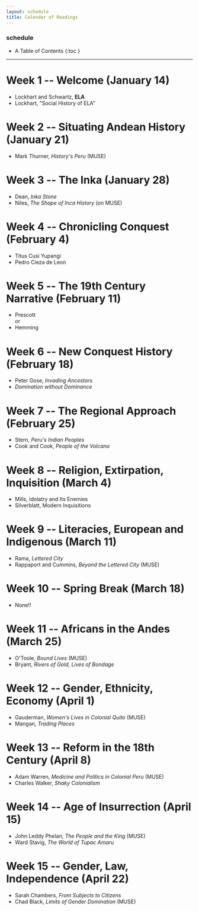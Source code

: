 ```yaml
---
layout: schedule
title: Calendar of Readings
---
```


### schedule  

* A Table of Contents
{:toc }

---

# Week 1 -- Welcome (January 14)
*  Lockhart and Schwartz, **ELA**
*  Lockhart, "Social History of ELA"

# Week 2 -- Situating Andean History (January 21) 
* Mark Thurner, *History's Peru* (MUSE)

# Week 3 -- The Inka (January 28) 
*  Dean, *Inka Stone*
*  Niles, *The Shape of Inca History*  (on MUSE)

# Week 4 -- Chronicling Conquest (February 4)
*  Titus Cusi Yupangi  
*  Pedro Cieza de Leon  

# Week 5 -- The 19th Century Narrative (February 11)  
*  Prescott  
or
*  Hemming

# Week 6 -- New Conquest History (February 18)   
*  Peter Gose, *Invading Ancestors*  
*  *Domination without Dominance*  

# Week 7 -- The Regional Approach (February 25)   
*  Stern, *Peru's Indian Peoples*  
*  Cook and Cook, *People of the Volcano*  

# Week 8 -- Religion, Extirpation, Inquisition (March 4) 
*  Mills, Idolatry and Its Enemies
*  Silverblatt, Modern Inquisitions

# Week 9 -- Literacies, European and Indigenous (March 11)   
*  Rama, *Lettered City*  
*  Rappaport and Cummins, *Beyond the Lettered City* (MUSE) 

# Week 10 -- Spring Break (March 18)  
*  None!!

# Week 11 -- Africans in the Andes (March 25)
*  O'Toole, *Bound Lives*  (MUSE)
*  Bryant, *Rivers of Gold, Lives of Bondage*  

# Week 12 -- Gender, Ethnicity, Economy (April 1)
*  Gauderman, *Women's Lives in Colonial Quito*  (MUSE)
*  Mangan, *Trading Places*  

# Week 13 -- Reform in the 18th Century (April 8)
*  Adam Warren, *Medicine and Politics in Colonial Peru*  (MUSE)
*  Charles Walker, *Shaky Colonialism*  

# Week 14 -- Age of Insurrection (April 15)
* John Leddy Phelan, *The People and the King* (MUSE)
* Ward Stavig, *The World of Tupac Amaru*  

# Week 15 -- Gender, Law, Independence (April 22)
*  Sarah Chambers, *From Subjects to Citizens*
*  Chad Black, *Limits of Gender Domination*  (MUSE)
